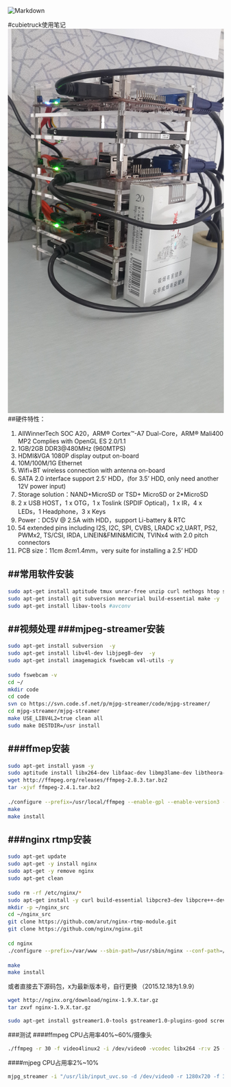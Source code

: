 
![Markdown](http://dl.cubieboard.org/media/Pictures/cubie_logo/cubie_48x48.png)

#cubietruck使用笔记
![Markdown](https://github.com/forrestsun/cubieboard/blob/master/img/cubietruck.jpg)
##硬件特性：
1. AllWinnerTech SOC A20，ARM® Cortex™-A7 Dual-Core，ARM® Mali400 MP2 Complies with OpenGL ES 2.0/1.1
2. 1GB/2GB DDR3@480MHz (960MTPS)
3. HDMI&VGA 1080P display output on-board
4. 10M/100M/1G Ethernet
5. Wifi+BT wireless connection with antenna on-board
6. SATA 2.0 interface support 2.5’ HDD，(for 3.5’ HDD, only need another 12V power input)
7. Storage solution：NAND+MicroSD or TSD+ MicroSD or 2*MicroSD
8. 2 x USB HOST，1 x OTG，1 x Toslink (SPDIF Optical)，1 x IR，4 x LEDs，1 Headphone，3 x Keys
9. Power：DC5V @ 2.5A with HDD，support Li-battery & RTC
10. 54 extended pins including I2S, I2C, SPI, CVBS, LRADC x2,UART, PS2, PWMx2, TS/CSI, IRDA, LINEIN&FMIN&MICIN, TVINx4 with 2.0 pitch connectors
11. PCB size：11cm *8cm*1.4mm，very suite for installing a 2.5’ HDD


##常用软件安装
---
```bash
sudo apt-get install aptitude tmux unrar-free unzip curl nethogs htop socat -y
sudo apt-get install git subversion mercurial build-essential make -y
sudo apt-get install libav-tools #avconv
```

##视频处理
###mjpeg-streamer安装
---
```bash
sudo apt-get install subversion  -y 
sudo apt-get install libv4l-dev libjpeg8-dev  -y
sudo apt-get install imagemagick fswebcam v4l-utils -y

sudo fswebcam -v
cd ~/
mkdir code
cd code
svn co https://svn.code.sf.net/p/mjpg-streamer/code/mjpg-streamer/
cd mjpg-streamer/mjpg-streamer
make USE_LIBV4L2=true clean all
sudo make DESTDIR=/usr install
```

###ffmep安装
---
```bash
sudo apt-get install yasm -y
sudo aptitude install libx264-dev libfaac-dev libmp3lame-dev libtheora-dev libvorbis-dev libxvidcore-dev libxext-dev libxfixes-dev -y
wget http://ffmpeg.org/releases/ffmpeg-2.8.3.tar.bz2
tar -xjvf ffmpeg-2.4.1.tar.bz2  

./configure --prefix=/usr/local/ffmpeg --enable-gpl --enable-version3 --enable-nonfree --enable-postproc --enable-pthreads --enable-libfaac --enable-libmp3lame --enable-libtheora --enable-libx264 --enable-libxvid --enable-x11grab --enable-libvorbis  
make  
make install  
```

###nginx rtmp安装
---
```bash
sudo apt-get update
sudo apt-get -y install nginx
sudo apt-get -y remove nginx
sudo apt-get clean

sudo rm -rf /etc/nginx/*
sudo apt-get install -y curl build-essential libpcre3-dev libpcre++-dev zlib1g-dev libcurl4-openssl-dev libssl-dev
mkdir -p ~/nginx_src
cd ~/nginx_src
git clone https://github.com/arut/nginx-rtmp-module.git
git clone https://github.com/nginx/nginx.git

cd nginx
./configure --prefix=/var/www --sbin-path=/usr/sbin/nginx --conf-path=/etc/nginx/nginx.conf --pid-path=/var/run/nginx.pid --error-log-path=/var/log/nginx/error.log --http-log-path=/var/log/nginx/access.log --with-http_ssl_module --without-http_proxy_module --add-module=/root/code/nginx_src/nginx-rtmp-module

make
make install
```
或者直接去下源码包，x为最新版本号，自行更换 （2015.12.18为1.9.9）
```bash
wget http://nginx.org/download/nginx-1.9.X.tar.gz  
tar zxvf nginx-1.9.X.tar.gz
```
```bash
sudo apt-get install gstreamer1.0-tools gstreamer1.0-plugins-good screen -y
```
###测试
####ffmpeg CPU占用率40%~60%/摄像头
```bash
./ffmpeg -r 30 -f video4linux2 -i /dev/video0 -vcodec libx264 -r:v 25 -b:v 800k -f mpeg1video -preset ultrafast -s 640x480 -f flv rtmp://192.168.8.140/rtmp/live
```
####mjpeg CPU占用率2%~10%
```bash
mjpg_streamer -i "/usr/lib/input_uvc.so -d /dev/video0 -r 1280x720 -f 30" -o "/usr/lib/output_http.so  -w /usr/www"
```

